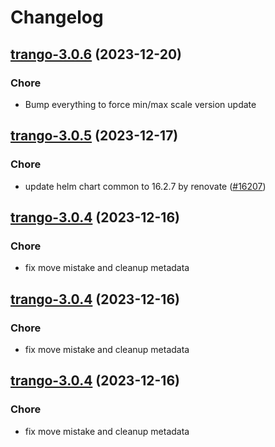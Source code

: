 # Changelog



## [trango-3.0.6](https://github.com/truecharts/charts/compare/trango-3.0.5...trango-3.0.6) (2023-12-20)

### Chore

- Bump everything to force min/max scale version update
  
  


## [trango-3.0.5](https://github.com/truecharts/charts/compare/trango-3.0.4...trango-3.0.5) (2023-12-17)

### Chore

- update helm chart common to 16.2.7 by renovate ([#16207](https://github.com/truecharts/charts/issues/16207))
  
  


## [trango-3.0.4](https://github.com/truecharts/charts/compare/trango-2.0.12...trango-3.0.4) (2023-12-16)

### Chore

- fix move mistake and cleanup metadata
  
  


## [trango-3.0.4](https://github.com/truecharts/charts/compare/trango-2.0.12...trango-3.0.4) (2023-12-16)

### Chore

- fix move mistake and cleanup metadata
  
  


## [trango-3.0.4](https://github.com/truecharts/charts/compare/trango-2.0.12...trango-3.0.4) (2023-12-16)

### Chore

- fix move mistake and cleanup metadata
  
  